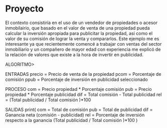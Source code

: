 # Proyecto

El contexto consistiría en el uso de un vendedor de propiedades o acesor inmobilairio, que basado en el valor de venta de una propiedad pueda calcular la inversión apropiada para publicitar la propiedad, así como el valor de su comisión de lograr la venta y compararlos. Este ejemplo me es interesante ya que recientemente comencé a trabajar con ventas del sector inmobiliario y un compañero de mayor edad con experiencia me explicó de la relación de valores que existe a la hora de invertir en publicidad.

ALGORITMO>

ENTRADAS
precio = Precio de venta de la propiedad
pcom = Porcentaje de comisión
ppub = Porcentaje de inversión en publicidad seleccionado

PROCESO
com = Precio propiedad * Porcentaje comisión
pub = Precio propiedad * Porcentaje publicidad
dif = Total comisión - Total publicidad
rel = (Total publicidad / Total comisión )*100

SALIDAS
print(
com = Total de comisión
pub = Total de publicidad
dif = Ganancia neta (comisión - publicidad)
rel = Porcentaje de inversión respecto a la ganancia (Total publicidad / Total comisión )*100
)
